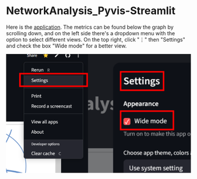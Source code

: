 # NetworkAnalysis_Pyvis-Streamlit
Here is the [application](https://networkanalysispyvis-app-tcsujqilwqyjwd8vztjy9n.streamlit.app/). The metrics can be found below the graph by scrolling down, and on the left side there's a dropdown menu with the option to select different views.
On the top right, click "⋮" then "Settings" and check the box "Wide mode" for a better view.

![alt text](image.png "test")
